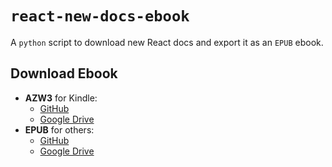 
# `react-new-docs-ebook`
A `python` script to download new React docs and export it as an `EPUB` ebook.


## Download Ebook
* **AZW3** for Kindle:
	+ [GitHub](https://github.com/iaseth/react-new-docs-ebook/raw/master/ebooks/02-feb-2023/react-beta-docs.azw3)
	+ [Google Drive](https://drive.google.com/file/d/1XeUoDJs47pd87Dz8xAJeysGWim6_b_D-/view?usp=share_link)
* **EPUB** for others:
	+ [GitHub](https://github.com/iaseth/react-new-docs-ebook/raw/master/ebooks/02-feb-2023/react-beta-docs.epub)
	+ [Google Drive](https://drive.google.com/file/d/1sP2SlvodoWlWpWYRTsankluJW2eOmCNd/view?usp=share_link)


